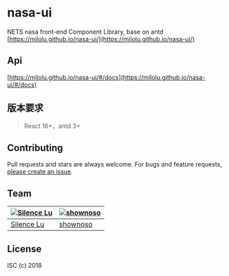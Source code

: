 # nasa-ui
NETS nasa front-end Component Library, base on antd  [https://milolu.github.io/nasa-ui/](https://milolu.github.io/nasa-ui/)

## Api
[https://milolu.github.io/nasa-ui/#/docs](https://milolu.github.io/nasa-ui/#/docs)

## 版本要求
> React 16+，antd 3+

## Contributing

Pull requests and stars are always welcome. For bugs and feature requests, [please create an issue](../../issues/new).

## Team

[![Silence Lu](https://avatars0.githubusercontent.com/u/4410030?s=460&v=4)](https://github.com/milolu) | [![shownoso](https://avatars0.githubusercontent.com/u/20788093?s=460&v=4)](https://github.com/shownoso)
---|---
[Silence Lu](https://github.com/milolu) | [shownoso](https://github.com/shownoso)

## License

ISC (c) 2018
